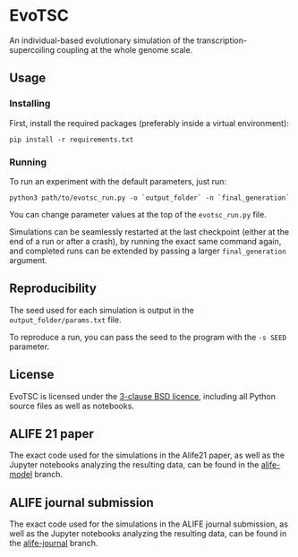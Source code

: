 # EvoTSC

An individual-based evolutionary simulation of the transcription-supercoiling coupling at the whole genome scale.

## Usage

### Installing

First, install the required packages (preferably inside a virtual environment):
```
pip install -r requirements.txt
```

### Running

To run an experiment with the default parameters, just run:
```
python3 path/to/evotsc_run.py -o `output_folder` -n `final_generation`
```

You can change parameter values at the top of the `evotsc_run.py` file.

Simulations can be seamlessly restarted at the last checkpoint (either at the end of a run or after a crash), by running the exact same command again, and completed runs can be extended by passing a larger `final_generation` argument.

## Reproducibility

The seed used for each simulation is output in the `output_folder/params.txt` file.

To reproduce a run, you can pass the seed to the program with the `-s SEED` parameter.

## License

EvoTSC is licensed under the [3-clause BSD licence](./LICENSE.txt), including all Python source files as well as notebooks.

## ALIFE 21 paper

The exact code used for the simulations in the Alife21 paper, as well as the Jupyter notebooks analyzing the resulting data, can be found in the [alife-model](https://gitlab.inria.fr/tgrohens/evotsc/-/tree/alife-model) branch.

## ALIFE journal submission

The exact code used for the simulations in the ALIFE journal submission, as well as the Jupyter notebooks analyzing the resulting data, can be found in the [alife-journal](https://gitlab.inria.fr/tgrohens/evotsc/-/tree/alife-journal) branch.